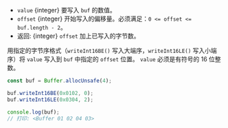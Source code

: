 <!-- YAML
added: v0.5.5
changes:
  - version: v10.0.0
    pr-url: https://github.com/nodejs/node/pull/18395
    description: Removed `noAssert` and no implicit coercion of the offset
                 to `uint32` anymore.
-->

* `value` {integer} 要写入 `buf` 的数值。
* `offset` {integer} 开始写入的偏移量。必须满足：`0 <= offset <= buf.length - 2`。
* 返回: {integer} `offset` 加上已写入的字节数。

用指定的字节序格式（`writeInt16BE()` 写入大端序，`writeInt16LE()` 写入小端序）将 `value` 写入到 `buf` 中指定的 `offset` 位置。
`value` 必须是有符号的 16 位整数。

```js
const buf = Buffer.allocUnsafe(4);

buf.writeInt16BE(0x0102, 0);
buf.writeInt16LE(0x0304, 2);

console.log(buf);
// 打印: <Buffer 01 02 04 03>
```

